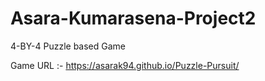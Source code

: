 # Asara-Kumarasena-Project2
4-BY-4 Puzzle based Game

Game URL :- https://asarak94.github.io/Puzzle-Pursuit/
